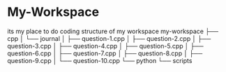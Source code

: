# My-Workspace
its my place to do coding
structure of my workspace
    my-workspace
    ├── cpp
    │   └── journal
    │       ├── question-1.cpp
    │       ├── question-2.cpp
    │       ├── question-3.cpp
    │       ├── question-4.cpp
    │       ├── question-5.cpp
    │       ├── question-6.cpp
    │       ├── question-7.cpp
    │       ├── question-8.cpp
    │       ├── question-9.cpp
    │       └── question-10.cpp
    └── python
        └── scripts